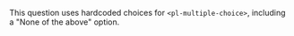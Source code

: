 This question uses hardcoded choices for `<pl-multiple-choice>`, including a "None of the above" option.
